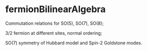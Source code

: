 # fermionBilinearAlgebra

Commutation relations for SO(5), SO(7), SO(8);

3/2 fermion at different sites, normal ordering;

SO(7) symmetry of Hubbard model and Spin-2 Goldstone modes.
